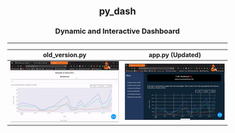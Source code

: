 <h2 align="center">py_dash</h2>
<h3 align="center", padding-top=-1000>Dynamic and Interactive Dashboard</h3>
<hr>


old_version.py            |  app.py (Updated)
:-------------------------:|:-------------------------:
![old_version](https://github.com/shukkkur/py_dash/blob/2abfc59f0ca39ba613039748ebd5e03bda5db1b2/assets/preview.gif)  |  ![dark_mode](https://github.com/shukkkur/py_dash/blob/1c12aad5187764df35720e4f272016160974879c/assets/dark_mode.gif)
